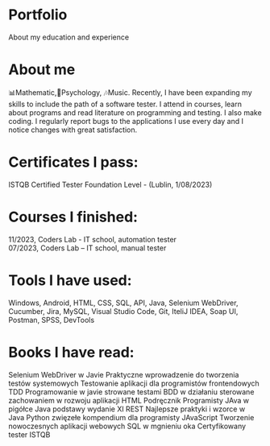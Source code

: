 # Portfolio
About my education and experience 
# About me
📊Mathematic,👥Psychology, 🎶Music. 
Recently, I have been expanding my skills to include the path of a software tester. I attend in courses, learn about programs and read literature on programming and testing. I also make coding. I regularly report bugs to the applications I use every day and I notice changes with great satisfaction.

# Certificates I pass:
ISTQB Certified Tester Foundation Level - (Lublin, 1/08/2023)

# Courses I finished:
11/2023, Coders Lab -  IT school, automation tester  
07/2023, Coders Lab – IT school, manual tester 

# Tools I have used: 
Windows, Android, HTML, CSS, SQL, API, Java, Selenium WebDriver,  Cucumber, 
Jira, MySQL, Visual Studio Code, Git, 
IteliJ IDEA, Soap UI, Postman, SPSS, DevTools

# Books I have read:
Selenium WebDriver w Javie Praktyczne wprowadzenie do tworzenia testów systemowych
Testowanie aplikacji dla programistów frontendowych
TDD Programowanie w javie strowane testami
BDD w działaniu sterowane zachowaniem w rozwoju aplikacji
HTML Podręcznik Programisty
JAva w pigółce
Java podstawy wydanie XI
REST Najlepsze praktyki i wzorce w Java
Python zwięzełe kompendium dla programisty
JAvaScript Tworzenie nowoczesnych aplikacji webowych
SQL w mgnieniu oka
Certyfikowany tester ISTQB 
